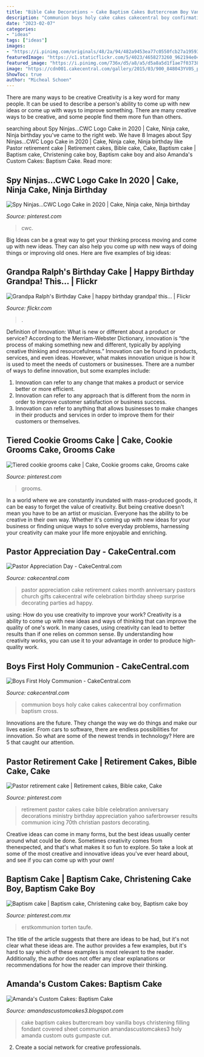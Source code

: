 ```yaml
---
title: "Bible Cake Decorations ~ Cake Baptism Cakes Buttercream Boy Vanilla Boys Christening Filling Fondant Covered Sheet Communion Amandascustomcakes3 Holy Amanda Custom Outs Gumpaste Cut"
description: "Communion boys holy cake cakes cakecentral boy confirmation baptism cross"
date: "2023-02-07"
categories:
- "ideas"
tags: ["ideas"]
images:
- "https://i.pinimg.com/originals/48/2a/94/482a9453ea77c0550fcb27a195939277.jpg"
featuredImage: "https://c1.staticflickr.com/5/4023/4658273260_962194e040_b.jpg"
featured_image: "https://i.pinimg.com/736x/d5/a8/a5/d5a8a5d1f1ae7f037381094e4358b2ea--baptism-cakes.jpg"
image: "https://cdn001.cakecentral.com/gallery/2015/03/900_848043YV0S_pastor-appreciation-day.jpg"
ShowToc: true
author: "Micheal Schoen"
---
```



There are many ways to be creative
Creativity is a key word for many people. It can be used to describe a person's ability to come up with new ideas or come up with ways to improve something. There are many creative ways to be creative, and some people find them more fun than others.

	

		
searching about Spy Ninjas...CWC Logo Cake in 2020 | Cake, Ninja cake, Ninja birthday you've came to the right web. We have 8 Images about Spy Ninjas...CWC Logo Cake in 2020 | Cake, Ninja cake, Ninja birthday like Pastor retirement cake | Retirement cakes, Bible cake, Cake, Baptism cake | Baptism cake, Christening cake boy, Baptism cake boy and also Amanda&#039;s Custom Cakes: Baptism Cake. Read more:
		
    
## Spy Ninjas...CWC Logo Cake In 2020 | Cake, Ninja Cake, Ninja Birthday

<img loading=lazy src="https://i.pinimg.com/originals/48/2a/94/482a9453ea77c0550fcb27a195939277.jpg" onerror="this.onerror=null;this.src='https://tse1.mm.bing.net/th?id=OIP.Rr1GWfoAasNVmeeycajwEwHaFj&amp;pid=15.1';" alt="Spy Ninjas...CWC Logo Cake in 2020 | Cake, Ninja cake, Ninja birthday">

_Source: pinterest.com_

>cwc. 

	

Big Ideas can be a great way to get your thinking process moving and come up with new ideas. They can also help you come up with new ways of doing things or improving old ones. Here are five examples of big ideas: 

    
## Grandpa Ralph&#039;s Birthday Cake | Happy Birthday Grandpa! This… | Flickr

<img loading=lazy src="https://c1.staticflickr.com/5/4023/4658273260_962194e040_b.jpg" onerror="this.onerror=null;this.src='https://tse3.mm.bing.net/th?id=OIP.LXRrpr5ZK2neYVC4bzE9lQHaGl&amp;pid=15.1';" alt="Grandpa Ralph&#039;s Birthday Cake | happy birthday grandpa! this… | Flickr">

_Source: flickr.com_

>. 

	

Definition of Innovation: What is new or different about a product or service?
According to the Merriam-Webster Dictionary, innovation is “the process of making something new and different, typically by applying creative thinking and resourcefulness.” Innovation can be found in products, services, and even ideas. However, what makes innovation unique is how it is used to meet the needs of customers or businesses. There are a number of ways to define innovation, but some examples include: 
1. Innovation can refer to any change that makes a product or service better or more efficient.
2. Innovation can refer to any approach that is different from the norm in order to improve customer satisfaction or business success.
3. Innovation can refer to anything that allows businesses to make changes in their products and services in order to improve them for their customers or themselves.

    
## Tiered Cookie Grooms Cake | Cake, Cookie Grooms Cake, Grooms Cake

<img loading=lazy src="https://i.pinimg.com/originals/1c/2b/9a/1c2b9aa75bc06992741b8eca194235f5.jpg" onerror="this.onerror=null;this.src='https://tse3.mm.bing.net/th?id=OIP.9DccFmB2yHWliHokm60tpwHaJ4&amp;pid=15.1';" alt="Tiered cookie grooms cake | Cake, Cookie grooms cake, Grooms cake">

_Source: pinterest.com_

>grooms. 

	

In a world where we are constantly inundated with mass-produced goods, it can be easy to forget the value of creativity. But being creative doesn't mean you have to be an artist or musician. Everyone has the ability to be creative in their own way. Whether it's coming up with new ideas for your business or finding unique ways to solve everyday problems, harnessing your creativity can make your life more enjoyable and enriching.

    
## Pastor Appreciation Day - CakeCentral.com

<img loading=lazy src="https://cdn001.cakecentral.com/gallery/2015/03/900_848043YV0S_pastor-appreciation-day.jpg" onerror="this.onerror=null;this.src='https://tse1.mm.bing.net/th?id=OIP.NTt50occN9WirisJW91I-gHaFj&amp;pid=15.1';" alt="Pastor Appreciation Day - CakeCentral.com">

_Source: cakecentral.com_

>pastor appreciation cake retirement cakes month anniversary pastors church gifts cakecentral wife celebration birthday sheep surprise decorating parties ad happy. 

	

using: How do you use creativity to improve your work?
Creativity is a ability to come up with new ideas and ways of thinking that can improve the quality of one's work. In many cases, using creativity can lead to better results than if one relies on common sense. By understanding how creativity works, you can use it to your advantage in order to produce high-quality work.

    
## Boys First Holy Communion - CakeCentral.com

<img loading=lazy src="https://cdn001.cakecentral.com/gallery/2015/03/900_840804pbnM_boys-first-holy-communion.jpg" onerror="this.onerror=null;this.src='https://tse2.mm.bing.net/th?id=OIP.hPUZFjjmKJDirsf5WBhT9QHaFj&amp;pid=15.1';" alt="Boys First Holy Communion - CakeCentral.com">

_Source: cakecentral.com_

>communion boys holy cake cakes cakecentral boy confirmation baptism cross. 

	

Innovations are the future. They change the way we do things and make our lives easier. From cars to software, there are endless possibilities for innovation. So what are some of the newest trends in technology? Here are 5 that caught our attention.

    
## Pastor Retirement Cake | Retirement Cakes, Bible Cake, Cake

<img loading=lazy src="https://i.pinimg.com/originals/f0/af/d1/f0afd177ac931b75f8c77e71ec9ba5b7.jpg" onerror="this.onerror=null;this.src='https://tse4.mm.bing.net/th?id=OIP.eLRwlsxN-9dc8DSDPb6OwwHaFj&amp;pid=15.1';" alt="Pastor retirement cake | Retirement cakes, Bible cake, Cake">

_Source: pinterest.com_

>retirement pastor cakes cake bible celebration anniversary decorations ministry birthday appreciation yahoo saferbrowser results communion icing 70th christian pastors decorating. 

	

Creative ideas can come in many forms, but the best ideas usually center around what could be done. Sometimes creativity comes from thenexpected, and that's what makes it so fun to explore. So take a look at some of the most creative and innovative ideas you've ever heard about, and see if you can come up with your own!

    
## Baptism Cake | Baptism Cake, Christening Cake Boy, Baptism Cake Boy

<img loading=lazy src="https://i.pinimg.com/736x/d5/a8/a5/d5a8a5d1f1ae7f037381094e4358b2ea--baptism-cakes.jpg" onerror="this.onerror=null;this.src='https://tse2.mm.bing.net/th?id=OIP.nIHjm5BzFCkLyBXucCgtNAHaJ3&amp;pid=15.1';" alt="Baptism cake | Baptism cake, Christening cake boy, Baptism cake boy">

_Source: pinterest.com.mx_

>erstkommunion torten taufe. 

	

The title of the article suggests that there are ideas to be had, but it's not clear what these ideas are. The author provides a few examples, but it's hard to say which of these examples is most relevant to the reader. Additionally, the author does not offer any clear explanations or recommendations for how the reader can improve their thinking.

    
## Amanda&#039;s Custom Cakes: Baptism Cake

<img loading=lazy src="http://1.bp.blogspot.com/-_NIQk6jhc_I/T5iTn155aaI/AAAAAAAACFk/0we1MOWTpTY/s1600/IMG_1425.JPG" onerror="this.onerror=null;this.src='https://tse2.mm.bing.net/th?id=OIP.hUTMqQcGgaHjZDwDlocUIAHaF8&amp;pid=15.1';" alt="Amanda&#039;s Custom Cakes: Baptism Cake">

_Source: amandascustomcakes3.blogspot.com_

>cake baptism cakes buttercream boy vanilla boys christening filling fondant covered sheet communion amandascustomcakes3 holy amanda custom outs gumpaste cut. 

	

2. Create a social network for creative professionals. 

